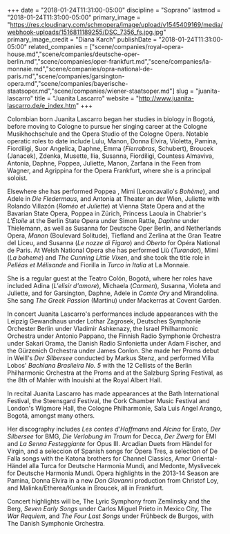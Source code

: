 +++
date = "2018-01-24T11:31:00-05:00"
discipline = "Soprano"
lastmod = "2018-01-24T11:31:00-05:00"
primary_image = "https://res.cloudinary.com/schmopera/image/upload/v1545409169/media/webhook-uploads/1516811189255/DSC_7356_fs.jpg.jpg"
primary_image_credit = "Diana Karch"
publishDate = "2018-01-24T11:31:00-05:00"
related_companies = ["scene/companies/royal-opera-house.md","scene/companies/deutsche-oper-berlin.md","scene/companies/oper-frankfurt.md","scene/companies/la-monnaie.md","scene/companies/opra-national-de-paris.md","scene/companies/garsington-opera.md","scene/companies/bayerische-staatsoper.md","scene/companies/wiener-staatsoper.md"]
slug = "juanita-lascarro"
title = "Juanita Lascarro"
website = "http://www.juanita-lascarro.de/e_index.htm"
+++

Colombian born Juanita Lascarro began her studies in biology in Bogotá, before moving to Cologne to pursue her singing career at the Cologne Musikhochschule and the Opera Studio of the Cologne Opera. 
Notable operatic roles to date include Lulu, Manon, Donna Elvira, Violetta, Pamina, Fiordiligi, Suor Angelica, Daphne, Emma (*Fierrabras*, Schubert), Broucek (Janacek), Zdenka, Musette, Ilia, Susanna, Fiordiligi, Countess Almaviva, Antonia, Daphne, Poppea, Juliette, Manon, Zarfana in the Feen from Wagner, and Agrippina for the Opera Frankfurt, where she is a principal soloist.

Elsewhere she has performed Poppea , Mimi (Leoncavallo's *Bohème*), and Adele in *Die Fledermaus*, and Antonia at Theater an der Wien, Juliette with Rolando Villazón (*Roméo et Juliette*) at Vienna State Opera and at the Bavarian State Opera, Poppea in Zürich, Princess Laoula in Chabrier's *L'Étoile* at the Berlin State Opera under Simon Rattle, *Daphne* under Thielemann, as well as Susanna for Deutsche Oper Berlin, and Netherlands Opera, *Manon* (Boulevard Solitude), Tiefland and Zerlina at the Gran Teatre del Liceu, and Susanna (*Le nozze di Figaro*) and *Oberto* for Opéra National de Paris. At Welsh National Opera she has performed Liù (*Turandot*), Mimì (*La boheme*) and *The Cunning Little Vixen*, and she took the title role in *Pelléas et Mélisande* and Fiorilla in *Turco in Italia* at La Monnaie. 

She is a regular guest at the Teatro Colón, Bogotá, where her roles have included Adina (*L'elisir d'amore*), Michaela (*Carmen*), Susanna, Violeta and Juliette, and for Garsington, Daphne, Adele in *Comte Ory* and Mirandolina. She sang *The Greek Passion* (Martinu) under Mackerras at Covent Garden. 

In concert Juanita Lascarro's performances include appearances with the Leipzig Gewandhaus under Lothar Zagrosek, Deutsches Symphonie Orchester Berlin under Vladimir Ashkenazy, the Israel Philharmonic Orchestra under Antonio Pappano, the Finnish Radio Symphonie Orchestra under Sakari Orama, the Danish Radio Sinfonietta under Adam Fischer, and the Gürzenich Orchestra under James Conlon. She made her Proms debut in Weill's *Der Silbersee* conducted by Markus Stenz, and performed Villa Lobos' *Bachiana Brasileira No. 5* with the 12 Cellists of the Berlin Philharmonic Orchestra at the Proms and at the Salzburg Spring Festival, as the 8th of Mahler with Inouishi at the Royal Albert Hall.

In recital Juanita Lascarro has made appearances at the Bath International Festival, the Steensgard Festival, the Cork Chamber Music Festival and London's Wigmore Hall, the Cologne Philharmonie, Sala Luis Angel Arango, Bogotá, amongst many others.

Her discography includes *Les contes d'Hoffmann* and *Alcina* for Erato, *Der Silbersee* for BMG, *Die Verlobung im Traum* for Decca, *Der Zwerg* for EMI and *La Senna Festeggiante* for Opus III. Arcadian Duets from Händel for Virgin, and a seleccion of Spanish songs for Òpera Tres, a selection of De Falla songs with the Katona brothers for Channel Classics, Amor Oriental- Händel alla Turca for Deutsche Harmonia Mundi, and Medonte, Myslivecek for Deutsche Harmonia Mundi.
Opera highlights in the 2013-14 Season are Pamina, Donna Elvira in a new *Don Giovanni* production from Christof Loy, and Malinka/Etherea/Kunka in Broucek, all in Frankfurt.

Concert highlights will be, The Lyric Symphony from Zemlinsky and the Berg, *Seven Early Songs* under Carlos Miguel Prieto in Mexico City, The *War Requiem*, and *The Four Last Songs* under Frühbeck de Burgos, with The Danish Symphonie Orchestra.
